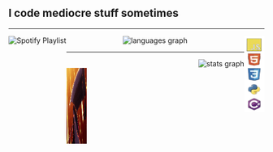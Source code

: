 <h2>I code mediocre stuff sometimes </h2>

---


  <a href="https://open.spotify.com/playlist/23JsDdCEj2HdN0utmQjxuU?si=7Ezr80xKQhSgBJRqFmFfag">
    <img src="SpinningVinyl.gif" height=150 alt="Spotify Playlist" align="left">
  </a>
  <img src="Languages.png" height=150 width=40 alt="CodingLang" align="right">

<div align="center"> 
<img src="https://github-readme-stats.vercel.app/api/top-langs?username=HammyToMissionControl&locale=en&hide_title=false&layout=compact&card_width=320&langs_count=5&theme=tokyonight&hide_border=false" height="150" alt="languages graph" /> 
</div>

---
<div align="right">  
<img src="https://github-readme-stats.vercel.app/api?username=HammyToMissionControl&hide_title=false&hide_rank=false&show_icons=true&include_all_commits=true&count_private=true&disable_animations=false&theme=tokyonight&locale=en&hide_border=false" height="150" alt="stats graph"  />
</div>

<img src="Kenpach.gif" height=150 width=40 alt="Kenpachi gif" align="left">
